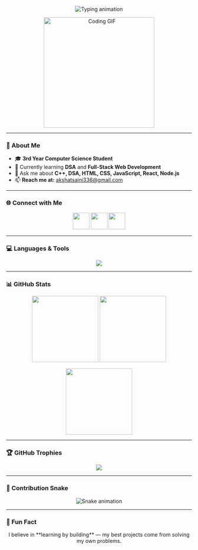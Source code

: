 <!-- Profile Banner -->
<p align="center">
  <img src="https://readme-typing-svg.herokuapp.com?font=Fira+Code&size=28&pause=1000&color=00F7F7&center=true&vCenter=true&width=650&lines=Hi+%F0%9F%91%8B%2C+I'm+Akshat+Saini;Full-Stack+Web+Developer;3rd+Year+Computer+Science+Student;Always+Learning+New+Tech+%F0%9F%9A%80" alt="Typing animation" />
</p>

<p align="center">
  <img src="https://media.giphy.com/media/K5kfQExKk731K/giphy.gif" width="300px" alt="Coding GIF" />
</p>

---

### 🌱 About Me  
- 🎓 **3rd Year Computer Science Student**  
- 🌱 Currently learning **DSA** and **Full-Stack Web Development**  
- 💬 Ask me about **C++, DSA, HTML, CSS, JavaScript, React, Node.js**  
- 📫 **Reach me at:** akshatsaini336@gmail.com  

---

### 🌐 Connect with Me  
<p align="center">
  <a href="https://www.linkedin.com/in/akshat-saini-0ba25924b/" target="_blank"><img src="https://skillicons.dev/icons?i=linkedin" height="45"/></a>
  <a href="https://www.instagram.com/_.akshat_saini._/" target="_blank"><img src="https://skillicons.dev/icons?i=instagram" height="45"/></a>
  <a href="mailto:akshatsaini336@gmail.com" target="_blank"><img src="https://skillicons.dev/icons?i=gmail" height="45"/></a>
</p>

---

### 💻 Languages & Tools  
<p align="center">
  <img src="https://skillicons.dev/icons?i=bootstrap,c,cpp,css,html,js,nodejs,react,tailwind,git,github" />
</p>

---

### 📊 GitHub Stats  
<p align="center">
  <img src="https://github-readme-stats.vercel.app/api?username=akshatsainiaks&show_icons=true&theme=tokyonight" height="180px"/>
  <img src="https://github-readme-stats.vercel.app/api/top-langs/?username=akshatsainiaks&layout=compact&theme=tokyonight" height="180px"/>
</p>
<p align="center">
  <img src="https://github-readme-streak-stats.herokuapp.com/?user=akshatsainiaks&theme=tokyonight" height="180px"/>
</p>

---

### 🏆 GitHub Trophies  
<p align="center">
  <img src="https://github-profile-trophy.vercel.app/?username=akshatsainiaks&theme=tokyonight&column=7" />
</p>

---

### 🐍 Contribution Snake  
<p align="center">
  <img src="https://github.com/akshatsainiaks/akshatsainiaks/blob/output/github-contribution-grid-snake.svg" alt="Snake animation" />
</p>

---

### 🚀 Fun Fact  
<p align="center">
  I believe in **learning by building** — my best projects come from solving my own problems.
</p>
